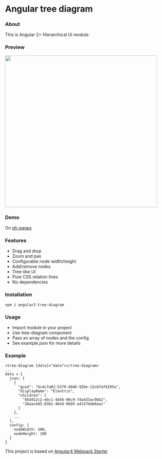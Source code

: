 # Angular tree diagram

### About
This is Angular 2+ Hierarchical UI module. 

### Preview
<img src="http://i.imgur.com/CfQXRGm.png" width="500">

### Demo
On [gh-pages](https://artbelikov.github.io/angular2-tree-diagram/)

### Features
- Drag and drop
- Zoom and pan
- Configurable node width/height
- Add/remove nodes
- Tree-like UI
- Pure CSS relation lines
- No dependencies

### Installation
```
npm i angular2-tree-diagram
```

### Usage
- Import module in your project
- Use tree-diagram component
- Pass an array of nodes and the config
- See example.json for more details

### Example
```
<tree-diagram [data]="data"></tree-diagram>
...
data = {
  json: [
    {
      "guid": "bc4c7a02-5379-4046-92be-12c67af4295a",
      "displayName": "Elentrix",
      "children": [
        "85d412c2-ebc1-4d56-96c9-7da433ac9bb2",
        "28aac445-83b1-464d-9695-a4157dab6eac"
      ]
    },
    ...
  ],
  config: {
    nodeWidth: 200,
    nodeHeight: 100
  }
}
```

This project is based on [Angular4 Webpack Starter](https://github.com/AngularClass/angular-starter)
